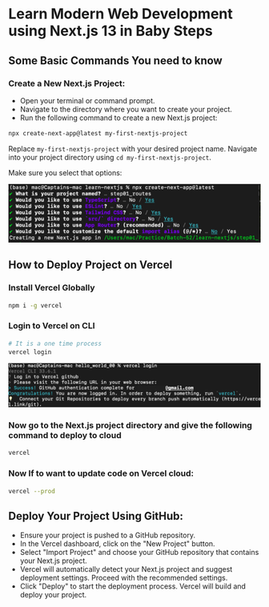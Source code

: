 # Learn Modern Web Development using Next.js 13 in Baby Steps
## Some Basic Commands You need to know
### Create a New Next.js Project:
- Open your terminal or command prompt.
- Navigate to the directory where you want to create your project.
- Run the following command to create a new Next.js project:

```bash
npx create-next-app@latest my-first-nextjs-project
```
Replace `my-first-nextjs-project` with your desired project name. Navigate into your project directory using `cd my-first-nextjs-project`.

Make sure you select that options:

![Vercel Project Options](Vercel_Project.png)
## How to Deploy Project on Vercel
### Install Vercel Globally
```bash
npm i -g vercel
```
### Login to Vercel on CLI
```bash
# It is a one time process
vercel login
```
![Login on vercel on CLI](Vercel_Login.png)
### Now go to the Next.js project directory and give the following command to deploy to cloud
```bash
vercel
```
### Now If to want to update code on Vercel cloud:
```bash
vercel --prod
```
## Deploy Your Project Using GitHub:
- Ensure your project is pushed to a GitHub repository.
- In the Vercel dashboard, click on the "New Project" button.
- Select "Import Project" and choose your GitHub repository that contains your Next.js project.
- Vercel will automatically detect your Next.js project and suggest deployment settings. Proceed with the recommended settings.
- Click "Deploy" to start the deployment process. Vercel will build and deploy your project. 